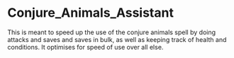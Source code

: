 # Conjure_Animals_Assistant
This is meant to speed up the use of the conjure animals spell by doing attacks and saves and saves in bulk, as well as keeping track of health and conditions. It optimises for speed of use over all else.
